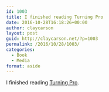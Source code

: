 ```yaml
---
id: 1003
title: I finished reading Turning Pro
date: 2016-10-28T16:18:26+00:00
author: claycarson
layout: post
guid: http://claycarson.net/?p=1003
permalink: /2016/10/28/1003/
categories:
  - Book
  - Media
format: aside
---
```

I finished reading [Turning Pro](http://amazon.com/exec/obidos/ASIN/B0087TUM54/claycarson0c-20).